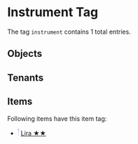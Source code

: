 # Instrument Tag

The tag `instrument` contains 1 total entries.

## Objects

## Tenants

## Items

Following items have this item tag:

- <img src="https://raw.githubusercontent.com/Ceterai/Enternia/main/items/active/weapons/melee/alta/spear/ct_lira.png" alt="Lira ★★ icon" loading="lazy" height="16px" width="auto" /> [Lira ★★](https://ceterai.github.io/MyEnternia/Wiki/Lira)

